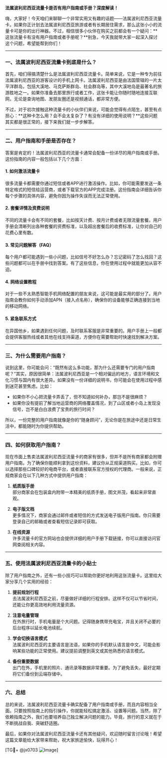 **法属波利尼西亚流量卡是否有用户指南或手册？深度解读！**

嗨，大家好！今天咱们来聊聊一个非常实用又有趣的话题——法属波利尼西亚流量卡。如果你正计划去法属波利尼西亚旅游或者有长期居住需求，那么这张小小的流量卡可是你的出行神器。不过，相信很多小伙伴在购买之前都会有一个疑问：**这张流量卡有没有用户指南或者手册呢？**别急，今天我就带大家一起深入探讨这个问题，希望能帮到你们！

---

### 一、法属波利尼西亚流量卡到底是什么？

首先，咱们得搞清楚什么是法属波利尼西亚流量卡。简单来说，它是一种专为前往法属波利尼西亚的游客设计的手机上网卡。法属波利尼西亚是由法国管辖的一片太平洋群岛，包括大溪地、马克萨斯群岛、社会群岛等，其中大溪地岛是最著名的旅游胜地之一。如果你准备去那里旅行或者工作，这张卡能让你随时随地连接互联网，无论是查询地图、发朋友圈还是视频通话，都非常方便。

不过，对于初次接触这种流量卡的小伙伴们来说，可能会觉得有点陌生，甚至有点担心：**这种卡怎么用？会不会太复杂了？有没有详细的使用说明？**这些问题其实都是很正常的，接下来我们就一步步解答。

---

### 二、用户指南和手册是否存在？

答案是肯定的！法属波利尼西亚的流量卡通常会配备一份详尽的用户指南或手册。这份指南的内容一般包括以下几个方面：

#### 1. **如何激活流量卡**
   很多流量卡都需要你通过短信或者APP进行激活操作。比如，你可能需要发送一条特定格式的短信给运营商，或者下载官方的APP完成注册。这份指南会详细告诉你每个步骤的具体内容，避免你因为操作失误而无法正常使用。

#### 2. **套餐详情及资费说明**
   不同的流量卡会有不同的套餐，比如按天计费、按月计费或者无限流量套餐。用户手册会清晰列出各种套餐的资费标准，以及超出套餐后的收费标准，让你对自己的花费心里有数。

#### 3. **常见问题解答（FAQ）**
   每个用户都可能遇到一些小问题，比如信号不好怎么办？忘记密码了怎么找回？这些问题都可以在手册中找到答案。有了这些信息，你在使用过程中就能更加从容不迫。

#### 4. **网络设置教程**
   对于一些不太熟悉智能手机网络配置的朋友来说，这可能是最实用的部分了。用户指南会教你如何手动添加APN（接入点名称），确保你的设备能够正确连接到当地的移动网络。

#### 5. **紧急联系方式**
   在异国他乡，如果遇到任何问题，及时联系客服是非常重要的。用户手册上一般都会提供客服热线或者其他在线支持渠道，方便你在需要帮助时快速找到解决方案。

---

### 三、为什么需要用户指南？

说到这里，你可能会问：“既然有这么多功能，那为什么还需要专门的用户指南呢？”其实，原因很简单：法属波利尼西亚是一个相对偏远的地方，语言环境和文化习惯与国内有很大差异。如果没有一份详细的说明书，你可能会在使用过程中感到迷茫甚至焦虑。比如：

- 如果你不小心把流量卡弄丢了，但不知道如何补办，那岂不是很麻烦？
- 如果你没有提前了解当地运营商的网络覆盖情况，到了山区或者小岛上发现没信号，岂不是白白浪费了宝贵的旅行时间？

所以，一份完整的用户指南就像是你的“随身顾问”，无论你是在旅途中还是日常生活中，都能随时为你提供帮助。

---

### 四、如何获取用户指南？

现在市面上售卖法属波利尼西亚流量卡的商家有很多，但并不是所有商家都会附赠用户指南。为了确保你能顺利拿到这份资料，建议你从正规渠道购买。比如，你可以选择那些口碑较好的电商平台，或者直接联系官方授权的代理商。一般来说，正规商家会在以下几种方式中提供用户指南：

1. **纸质版手册**  
   部分商家会在包装盒内附带一本精美的纸质手册，图文并茂，看起来非常直观。

2. **电子版文档**  
   更多情况下，商家会通过邮件或者短信的方式发送电子版用户指南。你只需要登录自己的邮箱或者查看短信记录即可获取。

3. **在线资源**  
   许多流量卡的官方网站也会提供详细的用户手册下载链接，你可以直接访问官网查阅相关内容。

---

### 五、使用法属波利尼西亚流量卡的小贴士

除了用户指南之外，还有一些小技巧可以帮助你更好地利用这张流量卡。这里给大家分享几个实用的经验：

1. **提前规划行程**  
   去法属波利尼西亚之前，尽量做好详细的行程安排。这样不仅可以节省时间，还能让你更高效地利用流量资源。

2. **注意电量管理**  
   在外旅行时，手机电量是个大问题。记得随身携带充电宝，并且关闭不必要的后台程序以延长电池续航。

3. **学会切换语言模式**  
   法属波利尼西亚的主要语言是法语，如果你的手机默认语言是中文，可能会影响某些功能的正常使用。建议提前调整到英文或其他熟悉的语言模式。

4. **备份重要数据**  
   出门在外，手机里的照片、通讯录等数据非常重要。为了避免丢失，最好定期将它们备份到云端存储中。

---

### 六、总结

总的来说，法属波利尼西亚流量卡确实配备了用户指南或手册，而且内容相当全面。只要按照指南上的指引操作，你就能轻松搞定激活、设置等问题。当然，除了依赖指南之外，我们也要培养自己独立解决问题的能力。毕竟，旅行的意义就在于不断挑战自我、突破舒适圈。

最后，如果你对法属波利尼西亚流量卡还有其他疑问，欢迎随时留言讨论哦！希望这篇文章能给大家带来帮助，祝大家旅途愉快，玩得开心！

[TG💪+ @jx0703 ![Image](https://github.com/user-attachments/assets/dbca1d08-cadb-493c-b0ec-ad6f7a83f270)]